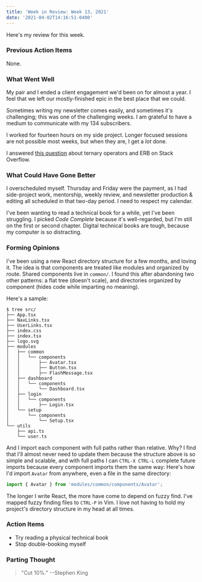 ```yaml
---
title: 'Week in Review: Week 13, 2021'
date: '2021-04-02T14:16:51-0400'
---
```


Here's my review for this week.

### Previous Action Items

None.

### What Went Well

My pair and I ended a client engagement we'd been on for almost a year. I feel
that we left our mostly-finished epic in the best place that we could.

Sometimes writing my newsletter comes easily, and sometimes it's challenging; this was
one of the challenging weeks. I am grateful to have a medium to communicate
with my 134 subscribers.

I worked for fourteen hours on my side project. Longer focused sessions are not
possible most weeks, but when they are, I get a _lot_ done.

I answered [this question](https://stackoverflow.com/a/66931145/2112512) about
ternary operators and ERB on Stack Overflow.

### What Could Have Gone Better

I overscheduled myself. Thursday and Friday were the payment, as I had
side-project work, mentorship, weekly review, and newsletter production &
editing all scheduled in that two-day period. I need to respect my calendar.

I've been wanting to read a technical book for a while, yet I've been
struggling. I picked _Code Complete_ because it's well-regarded, but I'm still
on the first or second chapter. Digital technical books are tough, because my
computer is so distracting.

### Forming Opinions

I've been using a new React directory structure for a few months, and loving
it. The idea is that components are treated like modules and organized by
route. Shared components live in `common/`. I found this after abandoning two
other patterns: a flat tree (doesn't scale), and directories organized by
component (hides code while imparting no meaning).

Here's a sample:

```
$ tree src/
├── App.tsx
├── NavLinks.tsx
├── UserLinks.tsx
├── index.css
├── index.tsx
├── logo.svg
├── modules
│   ├── common
│   │   └── components
│   │       ├── Avatar.tsx
│   │       ├── Button.tsx
│   │       ├── FlashMessage.tsx
│   ├── dashboard
│   │   └── components
│   │       └── Dashboard.tsx
│   ├── login
│   │   └── components
│   │       ├── Login.tsx
│   └── setup
│       └── components
│           └── Setup.tsx
└── utils
    ├── api.ts
    └── user.ts
```

And I import each component with full paths rather than relative. Why? I find
that I'll almost never need to update them because the structure above is so
simple and scalable, and with full paths I can `CTRL-X CTRL-L` complete future
imports because every component imports them the same way: Here's how I'd
import `Avatar` from anywhere, even a file in the same directory:

```jsx
import { Avatar } from 'modules/common/components/Avatar';
```

The longer I write React, the more have come to depend on fuzzy find. I've
mapped fuzzy finding files to `CTRL-P` in Vim. I love not having to hold my
project's directory structure in my head at all times.

### Action Items

- Try reading a physical technical book
- Stop double-booking myself

### Parting Thought

> "Cut 10%."
--Stephen King
